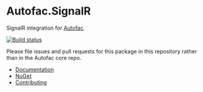# Autofac.SignalR

SignalR integration for [Autofac](https://autofac.org).

[![Build status](https://ci.appveyor.com/api/projects/status/b90fy9gig8jxcq2g?svg=true)](https://ci.appveyor.com/project/Autofac/autofac-signalr)

Please file issues and pull requests for this package in this repository rather than in the Autofac core repo.

- [Documentation](https://autofac.readthedocs.io/en/latest/integration/signalr.html)
- [NuGet](https://www.nuget.org/packages/Autofac.SignalR2/)
- [Contributing](https://autofac.readthedocs.io/en/latest/contributors.html)
